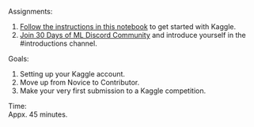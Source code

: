 Assignments:  
1. [Follow the instructions in this notebook] to get started with Kaggle.  
2. [Join 30 Days of ML Discord Community] and introduce yourself in the #introductions channel.  

[Follow the instructions in this notebook]: https://www.kaggle.com/alexisbcook/getting-started-with-kaggle?utm_medium=email&utm_source=gamma&utm_campaign=thirty-days-of-ml&utm_content=day-1

[Join 30 Days of ML Discord Community]: https://discord.com/invite/f8g8bDq8Vv

Goals:  
1. Setting up your Kaggle account.  
2. Move up from Novice to Contributor.  
3. Make your very first submission to a Kaggle competition.  

Time:  
Appx. 45 minutes.  